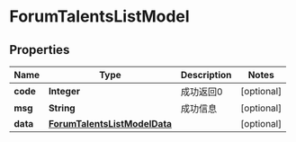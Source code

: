 
# ForumTalentsListModel

## Properties
Name | Type | Description | Notes
------------ | ------------- | ------------- | -------------
**code** | **Integer** | 成功返回0 |  [optional]
**msg** | **String** | 成功信息 |  [optional]
**data** | [**ForumTalentsListModelData**](ForumTalentsListModelData.md) |  |  [optional]



